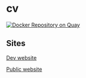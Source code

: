 # cv

[![Docker Repository on Quay](https://quay.io/repository/vdzundza/cv/status "Docker Repository on Quay")](https://quay.io/repository/vdzundza/cv)


## Sites
[Dev website](//cv-oayvp.ondigitalocean.app/cv)

[Public website](//vdzundza.online)
